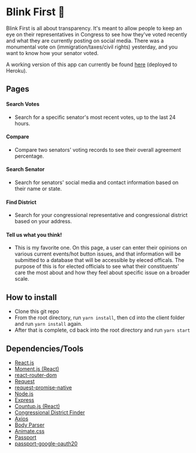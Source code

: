 # Blink First :eyes:

Blink First is all about transparency. It's meant to allow people to keep an eye on their representatives in Congress to see how they've voted recently and what they are currently posting on social media. There was a monumental vote on (immigration/taxes/civil rights) yesterday, and you want to know how your senator voted.

A working version of this app can currently be found [here](https://blink-first.herokuapp.com/) (deployed to Heroku).

## Pages

#### Search Votes
* Search for a specific senator's most recent votes, up to the last 24 hours.

#### Compare
* Compare two senators' voting records to see their overall agreement percentage.

#### Search Senator
* Search for senators' social media and contact information based on their name or state.

#### Find District
* Search for your congressional representative and congressional district based on your address.

#### Tell us what you think!
* This is my favorite one. On this page, a user can enter their opinions on various current events/hot button issues, and that information will be submitted to a database that will be accessible by eleced officals. The purpose of this is for elected officials to see what their constituents' care the most about and how they feel about specific issue on a broader scale.

## How to install

- Clone this git repo
- From the root directory, run `yarn install`, then cd into the client folder and run `yarn install` again. 
- After that is complete, cd back into the root directory and run `yarn start`

## Dependencies/Tools

- [React.js](https://reactjs.org/)
- [Moment.js (React)](https://www.npmjs.com/package/react-moment)
- [react-router-dom](https://www.npmjs.com/package/react-router-dom)
- [Request](https://www.npmjs.com/package/request)
- [request-promise-native](https://github.com/request/request-promise-native)
- [Node.js](https://nodejs.org/en/)
- [Express](https://expressjs.com/)
- [Countup.js (React)](https://www.npmjs.com/package/react-countup)
- [Congressional District Finder](https://www.npmjs.com/package/congressional-district-finder)
- [Axios](https://www.npmjs.com/package/axios)
- [Body Parser](https://www.npmjs.com/package/body-parser)
- [Animate.css](https://daneden.github.io/animate.css/)
- [Passport](https://www.npmjs.com/package/passport)
- [passport-google-oauth20](https://www.npmjs.com/package/passport-google-oauth20)


